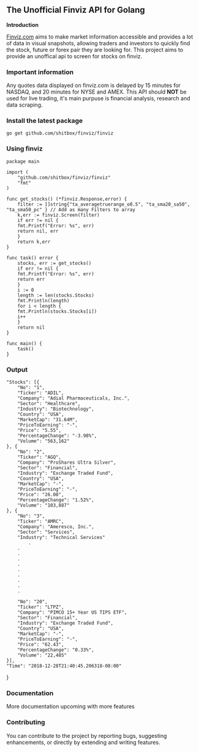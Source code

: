 ## The Unofficial Finviz API for Golang

**Introduction**

[Finviz.com](http://www.finviz.com) aims to make market information accessible and provides a lot of data in visual snapshots, allowing traders and investors to quickly find the stock, future or forex pair they are looking for. This project aims to provide an unoffical api to screen for stocks on finviz.

### Important information

Any quotes data displayed on finviz.com is delayed by 15 minutes for NASDAQ, and 20 minutes for NYSE and AMEX. This API should **NOT** be used for live trading, it's main purpuse is financial analysis, research and data scraping.

### Install the latest package

    go get github.com/shitbox/finviz/finviz


### Using finviz

   	package main

	import (
		"github.com/shitbox/finviz/finviz"
		"fmt"
	)

	func get_stocks() (*finviz.Response,error) {
	    filter := []string{"ta_averagetruerange_o0.5", "ta_sma20_sa50", "ta_sma50_pc" } // Add as many Filters to array
	    k,err := finviz.Screen(filter)
	    if err != nil {
		fmt.Printf("Error: %s", err) 
		return nil, err
	    }
	    return k,err
	}

	func task() error {
	    stocks, err := get_stocks()
	    if err != nil {
		fmt.Printf("Error: %s", err)
		return err
	    }
	    i := 0
	    length := len(stocks.Stocks)
	    fmt.Println(length)
	    for i < length {
		fmt.Println(stocks.Stocks[i])
		i++
	    }
	    return nil
	}

	func main() {
	    task()
	}

### Output

	"Stocks": [{
		"No": "1",
		"Ticker": "ADIL",
		"Company": "Adial Pharmaceuticals, Inc.",
		"Sector": "Healthcare",
		"Industry": "Biotechnology",
		"Country": "USA",
		"MarketCap": "31.64M",
		"PriceToEarning": "-",
		"Price": "5.55",
		"PercentageChange": "-3.98%",
		"Volume": "563,162"
	}, {
		"No": "2",
		"Ticker": "AGQ",
		"Company": "ProShares Ultra Silver",
		"Sector": "Financial",
		"Industry": "Exchange Traded Fund",
		"Country": "USA",
		"MarketCap": "-",
		"PriceToEarning": "-",
		"Price": "26.08",
		"PercentageChange": "1.52%",
		"Volume": "103,887"
	}, {
		"No": "3",
		"Ticker": "AMRC",
		"Company": "Ameresco, Inc.",
		"Sector": "Services",
		"Industry": "Technical Services"
    		.
		.
		.
		.
		.
		.
		.
		.
		.
		.
		
		"No": "20",
		"Ticker": "LTPZ",
		"Company": "PIMCO 15+ Year US TIPS ETF",
		"Sector": "Financial",
		"Industry": "Exchange Traded Fund",
		"Country": "USA",
		"MarketCap": "-",
		"PriceToEarning": "-",
		"Price": "62.43",
		"PercentageChange": "0.33%",
		"Volume": "22,485"
	}],
	"Time": "2018-12-28T21:40:45.206318-08:00"
  }

### Documentation

More documentation upcoming with more features

### Contributing 

You can contribute to the project by reporting bugs, suggesting enhancements, or directly by extending and writing features.
